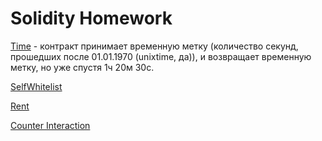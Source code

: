 # Solidity Homework
[Time](1/time.sol) - контракт принимает временную метку (количество секунд, прошедших после 01.01.1970 (unixtime, да)), и возвращает временную метку, но уже спустя 1ч 20м 30с.

[SelfWhitelist](1/self_whitelist.sol)

[Rent](1/rent.sol)

[Counter Interaction](1/counter_interaction.sol)

